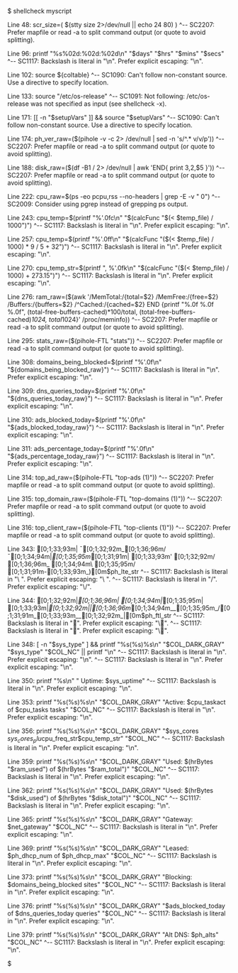 $ shellcheck myscript
 
Line 48:
    scr_size=( $(stty size 2>/dev/null || echo 24 80) )
               ^-- SC2207: Prefer mapfile or read -a to split command output (or quote to avoid splitting).
 
Line 96:
    printf "%s%02d:%02d:%02d\n" "$days" "$hrs" "$mins" "$secs"
                            ^-- SC1117: Backslash is literal in "\n". Prefer explicit escaping: "\\n".
 
Line 102:
    source ${coltable}
    ^-- SC1090: Can't follow non-constant source. Use a directive to specify location.
 
Line 133:
    source "/etc/os-release"
    ^-- SC1091: Not following: /etc/os-release was not specified as input (see shellcheck -x).
 
Line 171:
    [[ -n "$setupVars" ]] && source "$setupVars"
                             ^-- SC1090: Can't follow non-constant source. Use a directive to specify location.
 
Line 174:
    ph_ver_raw=($(pihole -v -c 2> /dev/null | sed -n 's/^.* v/v/p'))
                ^-- SC2207: Prefer mapfile or read -a to split command output (or quote to avoid splitting).
 
Line 188:
    disk_raw=($(df -B1 / 2> /dev/null | awk 'END{ print $3,$2,$5 }'))
              ^-- SC2207: Prefer mapfile or read -a to split command output (or quote to avoid splitting).
 
Line 222:
  cpu_raw=$(ps -eo pcpu,rss --no-headers | grep -E -v "    0")
            ^-- SC2009: Consider using pgrep instead of grepping ps output.
 
Line 243:
      cpu_temp=$(printf "%'.0fc\n" "$(calcFunc "$(< $temp_file) / 1000")")
                               ^-- SC1117: Backslash is literal in "\n". Prefer explicit escaping: "\\n".
 
Line 257:
      cpu_temp=$(printf "%'.0ff\n" "$(calcFunc "($(< $temp_file) / 1000) * 9 / 5 + 32")")
                               ^-- SC1117: Backslash is literal in "\n". Prefer explicit escaping: "\\n".
 
Line 270:
      cpu_temp_str=$(printf ", %'.0fk\n" "$(calcFunc "($(< $temp_file) / 1000) + 273.15")")
                                     ^-- SC1117: Backslash is literal in "\n". Prefer explicit escaping: "\\n".
 
Line 276:
  ram_raw=($(awk '/MemTotal:/{total=$2} /MemFree:/{free=$2} /Buffers:/{buffers=$2} /^Cached:/{cached=$2} END {printf "%.0f %.0f %.0f", (total-free-buffers-cached)*100/total, (total-free-buffers-cached)*1024, total*1024}' /proc/meminfo))
           ^-- SC2207: Prefer mapfile or read -a to split command output (or quote to avoid splitting).
 
Line 295:
  stats_raw=($(pihole-FTL "stats"))
             ^-- SC2207: Prefer mapfile or read -a to split command output (or quote to avoid splitting).
 
Line 308:
    domains_being_blocked=$(printf "%'.0f\n" "${domains_being_blocked_raw}")
                                         ^-- SC1117: Backslash is literal in "\n". Prefer explicit escaping: "\\n".
 
Line 309:
    dns_queries_today=$(printf "%'.0f\n" "${dns_queries_today_raw}")
                                     ^-- SC1117: Backslash is literal in "\n". Prefer explicit escaping: "\\n".
 
Line 310:
    ads_blocked_today=$(printf "%'.0f\n" "${ads_blocked_today_raw}")
                                     ^-- SC1117: Backslash is literal in "\n". Prefer explicit escaping: "\\n".
 
Line 311:
    ads_percentage_today=$(printf "%'.0f\n" "${ads_percentage_today_raw}")
                                        ^-- SC1117: Backslash is literal in "\n". Prefer explicit escaping: "\\n".
 
Line 314:
    top_ad_raw=($(pihole-FTL "top-ads (1)"))
                ^-- SC2207: Prefer mapfile or read -a to split command output (or quote to avoid splitting).
 
Line 315:
    top_domain_raw=($(pihole-FTL "top-domains (1)"))
                    ^-- SC2207: Prefer mapfile or read -a to split command output (or quote to avoid splitting).
 
Line 316:
    top_client_raw=($(pihole-FTL "top-clients (1)"))
                    ^-- SC2207: Prefer mapfile or read -a to split command output (or quote to avoid splitting).
 
Line 343:
[0;1;33;93m| ¯[0;1;32;92m_[0;1;36;96m/¯[0;1;34;94m|_[0;1;35;95m_[0;1;31;91m| [0;1;33;93m' [0;1;32;92m\/ [0;1;36;96m_ [0;1;34;94m\ [0;1;35;95m/ [0;1;31;91m-[0;1;33;93m_)[0m$ph_lte_str
                                                                                                                                          ^-- SC1117: Backslash is literal in "\ ". Prefer explicit escaping: "\\ ".
                                                                                                             ^-- SC1117: Backslash is literal in "\/". Prefer explicit escaping: "\\/".
 
Line 344:
[0;1;32;92m|_[0;1;36;96m| [0;1;34;94m|_[0;1;35;95m|  [0;1;33;93m|_[0;1;32;92m||[0;1;36;96m_\[0;1;34;94m__[0;1;35;95m_/[0;1;31;91m_\[0;1;33;93m__[0;1;32;92m_|[0m$ph_ftl_str
                                                                                                                                            ^-- SC1117: Backslash is literal in "\". Prefer explicit escaping: "\\".
                                                                                                  ^-- SC1117: Backslash is literal in "\". Prefer explicit escaping: "\\".
 
Line 348:
    [ -n "$sys_type" ] && printf "%s(%s)%s\n"  "$COL_DARK_GRAY" "$sys_type" "$COL_NC" || printf "\n"
                                                                                                 ^-- SC1117: Backslash is literal in "\n". Prefer explicit escaping: "\\n".
                                          ^-- SC1117: Backslash is literal in "\n". Prefer explicit escaping: "\\n".
 
Line 350:
    printf "%s\n" "    Uptime: $sys_uptime"
              ^-- SC1117: Backslash is literal in "\n". Prefer explicit escaping: "\\n".
 
Line 353:
    printf "%s(%s)%s\n" "$COL_DARK_GRAY" "Active: $cpu_taskact of $cpu_tasks tasks" "$COL_NC"
                    ^-- SC1117: Backslash is literal in "\n". Prefer explicit escaping: "\\n".
 
Line 356:
    printf "%s(%s)%s\n" "$COL_DARK_GRAY" "$sys_cores $sys_cores_plu$cpu_freq_str$cpu_temp_str" "$COL_NC"
                    ^-- SC1117: Backslash is literal in "\n". Prefer explicit escaping: "\\n".
 
Line 359:
    printf "%s(%s)%s\n" "$COL_DARK_GRAY" "Used: $(hrBytes "$ram_used") of $(hrBytes "$ram_total")" "$COL_NC"
                    ^-- SC1117: Backslash is literal in "\n". Prefer explicit escaping: "\\n".
 
Line 362:
    printf "%s(%s)%s\n" "$COL_DARK_GRAY" "Used: $(hrBytes "$disk_used") of $(hrBytes "$disk_total")" "$COL_NC"
                    ^-- SC1117: Backslash is literal in "\n". Prefer explicit escaping: "\\n".
 
Line 365:
    printf "%s(%s)%s\n" "$COL_DARK_GRAY" "Gateway: $net_gateway" "$COL_NC"
                    ^-- SC1117: Backslash is literal in "\n". Prefer explicit escaping: "\\n".
 
Line 369:
      printf "%s(%s)%s\n" "$COL_DARK_GRAY" "Leased: $ph_dhcp_num of $ph_dhcp_max" "$COL_NC"
                      ^-- SC1117: Backslash is literal in "\n". Prefer explicit escaping: "\\n".
 
Line 373:
    printf "%s(%s)%s\n" "$COL_DARK_GRAY" "Blocking: $domains_being_blocked sites" "$COL_NC"
                    ^-- SC1117: Backslash is literal in "\n". Prefer explicit escaping: "\\n".
 
Line 376:
    printf "%s(%s)%s\n" "$COL_DARK_GRAY" "$ads_blocked_today of $dns_queries_today queries" "$COL_NC"
                    ^-- SC1117: Backslash is literal in "\n". Prefer explicit escaping: "\\n".
 
Line 379:
    printf "%s(%s)%s\n" "$COL_DARK_GRAY" "Alt DNS: $ph_alts" "$COL_NC"
                    ^-- SC1117: Backslash is literal in "\n". Prefer explicit escaping: "\\n".

$ 
